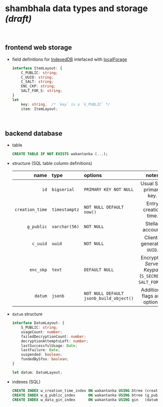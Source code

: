 # shambhala data types and storage _(draft)_

<br />




## frontend web storage

* field definitions for [IndexedDB] intefaced with [localForage]

    ```typescript
    interface ItemLayout: {
        C_PUBLIC: string;
        C_UUID: string;
        C_SALT: string;
        ENC_CKP: string;
        SALT_FOR_S: string;
    }
    let
        key: string,  /* `key` is a `G_PUBLIC` */
        item: ItemLayout;
    ```

<br />




## backend database

* table

    ```sql
    CREATE TABLE IF NOT EXISTS wakantanka (...);
    ```


* structure (SQL table column definitions)

    | name | type | options | notes |
    |-----:|:-----|:--------|:-----:|
    | `id` | `bigserial` | `PRIMARY KEY NOT NULL` | Usual SQL primary key. |
    | `creation_time` | `timestamptz` | `NOT NULL DEFAULT now()` | Entry creation time. |
    | `g_public` | `varchar(56)` | `NOT NULL` | Stellar account.
    | `c_uuid` | `uuid` | `NOT NULL` | Client-generated `UUID`. |
    | `enc_skp` | `text` | `DEFAULT NULL` | Encrypted _Server Keypair_ (`S_SECRET` + `SALT_FOR_C`). |
    | `datum` | `jsonb` | `NOT NULL DEFAULT jsonb_build_object()` | Additional flags and options. |


* `datum` structure

    ```typescript
    interface DatumLayout: {
        S_PUBLIC: string;
        usageCount: number;
        failedDecryptionCount: number;
        decryptionAttemptsLeft: number;
        lastSuccessfulUsage: Date;
        lastFailure: Date;
        suspended: boolean;
        fundedBySfox: boolean;
    }

    let datum: DatumLayout;
    ```


* indexes (SQL)

    ```sql
    CREATE INDEX w_creation_time_index ON wakantanka USING btree (creation_time);
    CREATE INDEX w_g_public_index      ON wakantanka USING btree (g_public);
    CREATE INDEX w_data_gin_index      ON wakantanka USING gin   (datum);

    ```




[IndexedDB]: https://developer.mozilla.org/en-US/docs/Web/API/IndexedDB_API
[localForage]: https://localforage.github.io/localForage/

